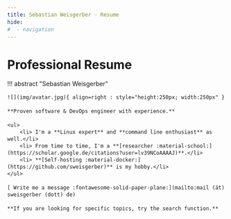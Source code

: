 ```yaml
---
title: Sebastian Weisgerber - Resume
hide:
#  - navigation
---
```


# Professional Resume

!!! abstract "Sebastian Weisgerber"

    ![](img/avatar.jpg){ align=right : style="height:250px; width:250px" }

    **Proven software & DevOps engineer with experience.**

    <ul>
        <li> I'm a **Linux expert** and **command line enthusiast** as well.</li> 
        <li> From time to time, I'm a **[researcher :material-school:](https://scholar.google.de/citations?user=lv39NCoAAAAJ)**.</li>
        <li> **[Self-hosting :material-docker:](https://github.com/sweisgerber)** is my hobby.</li>
    </ul>

    [ Write me a message :fontawesome-solid-paper-plane:](mailto:mail (ät) sweisgerber (dott) de) 

    **If you are looking for specific topics, try the search function.** 